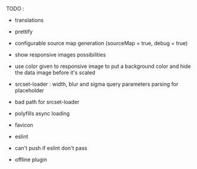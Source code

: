 TODO :

- translations
- prettify

- configurable source map generation (sourceMap = true, debug = true)

- show responsive images possibilities


- use color given to responsive image to put a background color and hide the data image before it's scaled
- srcset-loader : width, blur and sigma query parameters parsing for placeholder
- bad path for srcset-loader

- polyfills async loading

- favicon

- eslint
- can't push if eslint don't pass

- offline plugin